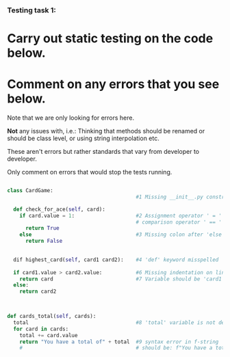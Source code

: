 ### Testing task 1:

# Carry out static testing on the code below.
# Comment on any errors that you see below.

Note that we are only looking for errors here.

**Not** any issues with, i.e.: 
Thinking that methods should be renamed or should be class level, or using string interpolation etc. 

These aren't errors but rather standards that vary from developer to developer. 

Only comment on errors that would stop the tests running.

```python

class CardGame:
                                          #1 Missing __init__.py constructor

  def check_for_ace(self, card):
    if card.value = 1:                    #2 Assignment operator ' = ' being used instead of
                                          # comparison operator ' == '
      return True
    else                                  #3 Missing colon after 'else'
      return False
   

  dif highest_card(self, card1 card2):    #4 'def' keyword misspelled  #5 Missing comma after
                                                                       # 'card1' 
  if card1.value > card2.value:           #6 Missing indentation on line30-line33
    return card                           #7 Variable should be 'card1' not 'card'
  else:
    return card2
  


def cards_total(self, cards):
  total                                   #8 'total' variable is not defined
  for card in cards:
    total += card.value
    return "You have a total of" + total  #9 syntax error in f-string 
    #                                     # should be: f"You have a total of {total}" 
  
```
